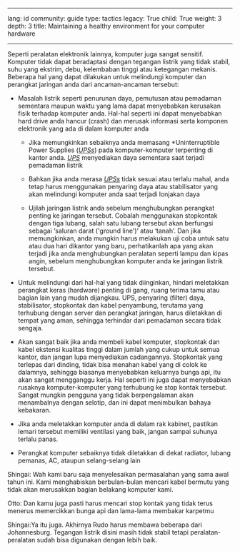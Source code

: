

---

lang: id
community: guide
type: tactics
legacy: True
child: True
weight: 3
depth: 3
title: Maintaining a healthy environment for your computer hardware

---

Seperti peralatan elektronik lainnya, komputer juga sangat sensitif. Komputer tidak dapat beradaptasi dengan tegangan listrik yang tidak stabil, suhu yang ekstrim, debu, kelembaban tinggi atau ketegangan mekanis. Beberapa hal yang dapat dilakukan untuk melindungi komputer dan perangkat jaringan anda dari ancaman-ancaman tersebut:

* Masalah listrik seperti penurunan daya, pemutusan atau pemadaman sementara maupun waktu yang lama dapat menyebabkan kerusakan fisik terhadap komputer anda. Hal-hal seperti ini dapat menyebabkan hard drive anda hancur (crash) dan merusak informasi  serta komponen elektronik yang ada di dalam komputer anda

	* Jika memungkinkan sebaiknya anda memasang *Uninterruptible
		Power Supplies ([*UPSs*](/id/glossary#UPS)) pada komputer-komputer terpenting di kantor anda. [*UPS*](/id/glossary#UPS) menyediakan daya sementara   saat terjadi pemadaman listrik
		
	* Bahkan jika anda merasa [*UPSs*](/id/glossary#UPS) tidak sesuai atau terlalu mahal, anda tetap harus menggunakan penyaring daya atau stabilisator yang akan melindungi komputer anda saat terjadi lonjakan daya
 		
	* Ujilah jaringan listrik anda sebelum menghubungkan perangkat penting ke jaringan tersebut. Cobalah menggunakan stopkontak dengan tiga lubang, salah satu lubang tersebut akan berfungsi sebagai ‘saluran darat ('ground line')’ atau ‘tanah’. Dan jika memungkinkan, anda mungkin harus melakukan uji coba untuk satu atau dua hari dikantor yang baru, perhatikanlah apa yang akan terjadi jika anda menghubungkan peralatan seperti lampu dan kipas angin, sebelum menghubungkan komputer anda ke jaringan listrik tersebut.
		
* Untuk melindungi dari hal-hal yang tidak diinginkan, hindari meletakkan perangkat keras (hardware) penting di gang, ruang terima tamu atau bagian lain yang mudah dijangkau. UPS, penyaring (filter) daya, stabilisator, stopkontak dan kabel penyambung, terutama yang terhubung dengan server dan perangkat jaringan, harus diletakkan di tempat yang aman, sehingga terhindar dari pemadaman secara tidak sengaja. 

* Akan sangat baik jika anda membeli kabel komputer, stopkontak dan kabel ekstensi kualitas tinggi dalam jumlah yang cukup untuk semua kantor, dan jangan lupa menyediakan cadangannya. Stopkontak yang terlepas dari dinding, tidak bisa menahan kabel yang di colok ke dalamnya, sehingga biasanya menyebabkan keluarnya bunga api, itu akan sangat mengganggu kerja. Hal seperti ini juga dapat menyebabkan rusaknya komputer-komputer yang terhubung ke stop kontak tersebut. Sangat mungkin pengguna yang tidak berpengalaman akan menambalnya dengan selotip, dan ini dapat menimbulkan bahaya kebakaran. 

* Jika anda meletakkan komputer anda di dalam rak kabinet, pastikan lemari tersebut memiliki ventilasi yang baik, jangan sampai suhunya terlalu panas.

* Perangkat komputer sebaiknya tidak diletakkan di dekat radiator, lubang pemanas, AC, ataupun selang-selang lain  
	
<div class=background markdown=1>
Shingai: Wah kami baru saja menyelesaikan permasalahan yang sama awal tahun ini. Kami menghabiskan berbulan-bulan mencari kabel bermutu yang tidak akan merusakkan bagian belakang komputer kami.

Otto: Dan kamu juga pasti harus mencari stop kontak yang tidak terus menerus memercikkan bunga api dan lama-lama membakar karpetmu 

Shingai:Ya itu juga. Akhirnya Rudo harus membawa beberapa dari Johannesburg. Tegangan listrik disini masih tidak stabil tetapi peralatan-peralatan sudah bisa digunakan dengan lebih baik.
</div>

